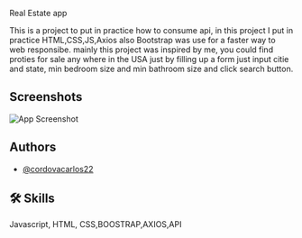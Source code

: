
Real Estate app

This is a project to put in practice how to consume api, in this project I  put in practice HTML,CSS,JS,Axios   also Bootstrap was use for a faster way to web responsibe. 
mainly this project was inspired by me, you could find proties for sale any where in the USA just by filling up a form  just input citie and state, min bedroom  size and  min bathroom size and click search button. 


## Screenshots

![App Screenshot](https://i.postimg.cc/GhpXP3yQ/Screenshot-2022-11-30-at-6-16-07-AM.png)

## Authors

- [@cordovacarlos22](https://www.github.com/cordovacarlos22)




## 🛠 Skills
Javascript, HTML, CSS,BOOSTRAP,AXIOS,API

